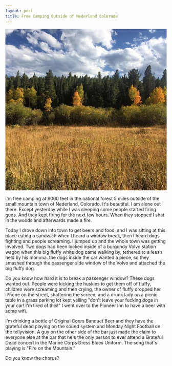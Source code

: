 ```yaml
---
layout: post
title: Free Camping Outside of Nederland Colorado
---
```

![Nederland](/images/nederland.jpg)

i'm free camping at 9000 feet in the national forest 5 miles outside of the small mountain town of Nederland, Colorado. 
It's beautiful. I am alone out there. Except yesterday while I was sleeping some people started firing guns. And they kept firing for the next few hours. When they stopped I shat in the woods and afterwards made a fire.

Today I drove down into town to get beers and food, and I was sitting at this place eating a sandwich when I heard a window break, then I heard dogs fighting and people screaming. 
I jumped up and the whole town was getting involved. 
Two dogs had been locked inside of a burgundy Volvo station wagon when this big fluffy white dog came walking by, tethered to a leash held by his momma. 
the dogs inside the car wanted a piece, so they smashed through the passenger side window of the Volvo and attached the big fluffy dog. 

Do you know how hard it is to break a passenger window? 
These dogs wanted out. People were kicking the huskies to get them off of fluffy, children were screaming and then crying, the owner of fluffy dropped her iPhone on the street, shattering the screen, and a drunk lady on a picnic table in a grass parking lot kept yelling "don't leave your fucking dogs in your car! I'm tired of this!"
I went over to the Pioneer Inn to have a beer with some wifi. 

I'm drinking a bottle of Original Coors Banquet Beer and they have the grateful dead playing on the sound system and Monday Night Football on the tellyvision. 
A guy on the other side of the bar just made the claim to everyone else at the bar that he's the only person to ever attend a Grateful Dead concert in the Marine Corps Dress Blues Uniform. 
The song that's playing is "Fire on the Mountain." 

Do you know the chorus?
